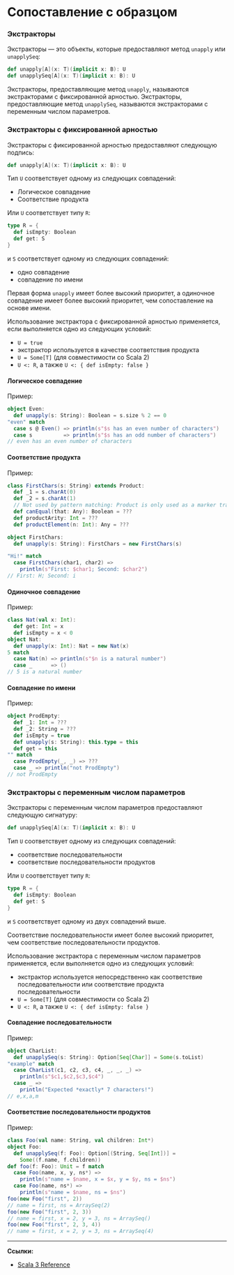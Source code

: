 # Сопоставление с образцом

### Экстракторы

Экстракторы — это объекты, которые предоставляют метод `unapply` или `unapplySeq`:

```scala
def unapply[A](x: T)(implicit x: B): U
def unapplySeq[A](x: T)(implicit x: B): U
```

Экстракторы, предоставляющие метод `unapply`, называются экстракторами с фиксированной арностью. 
Экстракторы, предоставляющие метод `unapplySeq`, называются экстракторами с переменным числом параметров.

### Экстракторы с фиксированной арностью

Экстракторы с фиксированной арностью предоставляют следующую подпись:

```scala
def unapply[A](x: T)(implicit x: B): U
```

Тип `U` соответствует одному из следующих совпадений:
- Логическое совпадение
- Соответствие продукта

Или `U` соответствует типу `R`:

```scala
type R = {
  def isEmpty: Boolean
  def get: S
}
```

и `S` соответствует одному из следующих совпадений:
- одно совпадение
- совпадение по имени

Первая форма `unapply` имеет более высокий приоритет, 
а одиночное совпадение имеет более высокий приоритет, чем сопоставление на основе имени.

Использование экстрактора с фиксированной арностью применяется, если выполняется одно из следующих условий:
- `U = true`
- экстрактор используется в качестве соответствия продукта
- `U = Some[T]` (для совместимости со Scala 2)
- `U <: R`, а также `U <: { def isEmpty: false }`

#### Логическое совпадение

Пример:

```scala
object Even:
  def unapply(s: String): Boolean = s.size % 2 == 0
"even" match
  case s @ Even() => println(s"$s has an even number of characters")
  case s          => println(s"$s has an odd number of characters")
// even has an even number of characters
```

#### Соответствие продукта

Пример:

```scala
class FirstChars(s: String) extends Product:
  def _1 = s.charAt(0)
  def _2 = s.charAt(1)
  // Not used by pattern matching: Product is only used as a marker trait.
  def canEqual(that: Any): Boolean = ???
  def productArity: Int = ???
  def productElement(n: Int): Any = ???

object FirstChars:
  def unapply(s: String): FirstChars = new FirstChars(s)

"Hi!" match
  case FirstChars(char1, char2) =>
    println(s"First: $char1; Second: $char2")
// First: H; Second: i    
```

#### Одиночное совпадение

Пример:

```scala
class Nat(val x: Int):
  def get: Int = x
  def isEmpty = x < 0
object Nat:
  def unapply(x: Int): Nat = new Nat(x)
5 match
  case Nat(n) => println(s"$n is a natural number")
  case _      => ()
// 5 is a natural number  
```

#### Совпадение по имени

Пример:

```scala
object ProdEmpty:
  def _1: Int = ???
  def _2: String = ???
  def isEmpty = true
  def unapply(s: String): this.type = this
  def get = this
"" match
  case ProdEmpty(_, _) => ???
  case _ => println("not ProdEmpty")
// not ProdEmpty  
```


### Экстракторы с переменным числом параметров

Экстракторы с переменным числом параметров предоставляют следующую сигнатуру:

```scala
def unapplySeq[A](x: T)(implicit x: B): U
```

Тип `U` соответствует одному из следующих совпадений:
- соответствие последовательности
- соответствие последовательности продуктов

Или `U` соответствует типу `R`:

```scala
type R = {
  def isEmpty: Boolean
  def get: S
}
```

и `S` соответствует одному из двух совпадений выше.

Соответствие последовательности имеет более высокий приоритет, чем соответствие последовательности продуктов.

Использование экстрактора с переменным числом параметров применяется, если выполняется одно из следующих условий:
- экстрактор используется непосредственно как соответствие последовательности или соответствие продукта последовательности
- `U = Some[T]` (для совместимости со Scala 2)
- `U <: R`, а также `U <: { def isEmpty: false }`

#### Совпадение последовательности

Пример:

```scala
object CharList:
  def unapplySeq(s: String): Option[Seq[Char]] = Some(s.toList)
"example" match
  case CharList(c1, c2, c3, c4, _, _, _) =>
    println(s"$c1,$c2,$c3,$c4")
  case _ =>
    println("Expected *exactly* 7 characters!")
// e,x,a,m    
```

#### Соответствие последовательности продуктов

Пример:

```scala
class Foo(val name: String, val children: Int*)
object Foo:
  def unapplySeq(f: Foo): Option[(String, Seq[Int])] =
    Some((f.name, f.children))
def foo(f: Foo): Unit = f match
  case Foo(name, x, y, ns*) =>
    println(s"name = $name, x = $x, y = $y, ns = $ns")
  case Foo(name, ns*) =>
    println(s"name = $name, ns = $ns")
foo(new Foo("first", 2))
// name = first, ns = ArraySeq(2)
foo(new Foo("first", 2, 3))
// name = first, x = 2, y = 3, ns = ArraySeq()
foo(new Foo("first", 2, 3, 4))
// name = first, x = 2, y = 3, ns = ArraySeq(4)
```


---

**Ссылки:**
- [Scala 3 Reference](https://docs.scala-lang.org/scala3/reference/changed-features/pattern-matching.html)
